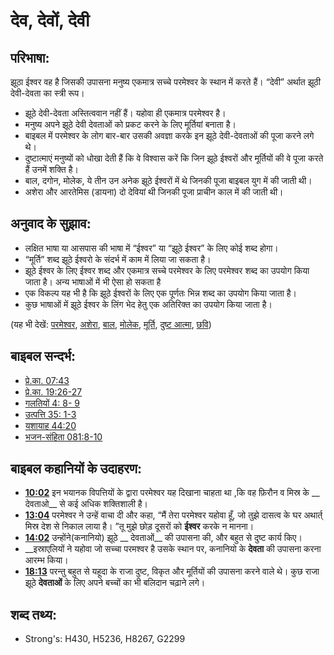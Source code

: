 # देव, देवों, देवी #

## परिभाषा: ##

झूठा ईश्वर वह है जिसकी उपासना मनुष्य एकमात्र सच्चे परमेश्वर के स्थान में करते हैं। “देवी” अर्थात झूठी देवी-देवता का स्त्री रूप।

* झूठे देवी-देवता अस्तित्ववान नहीं हैं। यहोवा ही एकमात्र परमेश्वर है।
* मनुष्य अपने झूठे देवी देवताओं को प्रकट करने के लिए मूर्तियां बनाता है।
* बाइबल में परमेश्वर के लोग बार-बार उसकी अवज्ञा करके इन झूठे देवी-देवताओं की पूजा करने लगे थे।
* दुष्टात्माएं मनुष्यों को धोखा देती हैं कि वे विश्वास करें कि जिन झूठे ईश्वरों और मूर्तियों की वे पूजा करते हैं उनमें शक्ति है।
* बाल, दगोन, मोलेक, ये तीन उन अनेक झूठे ईश्वरों में थे जिनकी पूजा बाइबल युग में की जाती थी।
* अशेरा और आरतेमिस (डायना) दो देवियां थी जिनकी पूजा प्राचीन काल में की जाती थी।

## अनुवाद के सुझाव: ##

* लक्षित भाषा या आसपास की भाषा में “ईश्वर” या “झूठे ईश्वर” के लिए कोई शब्द होगा।
* “मूर्ति” शब्द झूठे ईश्वरो के संदर्भ में काम में लिया जा सकता है।
* झूठे ईश्वर के लिए ईश्वर शब्द और एकमात्र सच्चे परमेश्वर के लिए परमेश्वर शब्द का उपयोग किया जाता है। अन्य भाषाओं में भी ऐसा हो सकता है
* एक विकल्प यह भी है कि झूठे ईश्वरों के लिए एक पूर्णतः भिन्न शब्द का उपयोग किया जाता है।
* कुछ भाषाओं में झूठे ईश्वर के लिंग भेद हेतु एक अतिरिक्त  का उपयोग किया जाता है।

(यह भी देखें: [परमेश्वर](../kt/god.md), [अशेरा](../names/asherim.md), [बाल](../names/baal.md), [मोलेक](../names/molech.md), [मूर्ति](../other/idol.md), [दुष्ट आत्मा](../kt/demon.md), [छवि](../other/image.md))

## बाइबल सन्दर्भ: ##

* [प्रे.का. 07:43](rc://en/tn/help/act/07/43)
* [प्रे.का. 19:26-27](rc://en/tn/help/act/19/26)
* [गलतियों 4: 8- 9](rc://en/tn/help/gal/04/08)
* [उत्पत्ति 35: 1-3](rc://en/tn/help/gen/35/01)
* [यशायाह 44:20](rc://en/tn/help/isa/44/20)
* [भजन-संहिता 081:8-10](rc://en/tn/help/psa/081/008)

## बाइबल कहानियों के उदाहरण: ##

* __[10:02](rc://en/tn/help/obs/10/02)__ इन  भयानक विपत्तियों के द्वारा परमेश्वर यह दिखाना चाहता था ,कि वह फ़िरौन व मिस्र के __ देवताओ__ से कई अधिक शक्तिशाली है।
* __[13:04](rc://en/tn/help/obs/13/04)__ परमेश्वर ने उन्हें वाचा दी और कहा, “मैं तेरा परमेश्वर यहोवा हूँ, जो तुझे दासत्व के घर  अथार्त् मिस्र देश से निकाल लाया है। ”तू मुझे छोड़ दूसरों को __ईश्वर__ करके न मानना।
* __[14:02](rc://en/tn/help/obs/14/02)__ उन्होंने(कनानियो) झूठे __ देवताओं__ की उपासना की, और बहुत से दुष्ट कार्य किए।
* __इस्राएलियों ने यहोवा जो सच्चा परमश्वर है उसके स्थान पर, कनानियो के __देवता__ की  उपासना करना आरम्भ किया।
* __[18:13](rc://en/tn/help/obs/16/01)__ परन्तु बहुत से यहूदा के राजा दुष्ट, विकृत  और मूर्तियों की उपासना करने वाले थे। कुछ राजा झूठे __देवताओं__ के लिए अपने बच्चों का भी बलिदान चढ़ाने लगे।


## शब्द तथ्य: ##

* Strong's: H430, H5236, H8267, G2299
